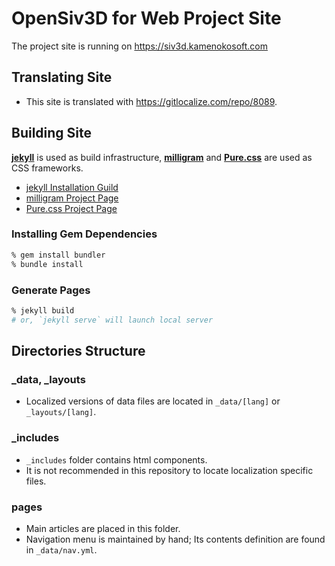 # OpenSiv3D for Web Project Site

The project site is running on <https://siv3d.kamenokosoft.com>

## Translating Site

* This site is translated with <https://gitlocalize.com/repo/8089>.

## Building Site

[**jekyll**](https://jekyllrb.com) is used as build infrastructure, [**milligram**](https://milligram.io) and [**Pure.css**](https://purecss.io) are used as CSS frameworks.

- [jekyll Installation Guild](https://jekyllrb.com/docs/)
- [milligram Project Page](https://milligram.io)
- [Pure.css Project Page](https://purecss.io)

### Installing Gem Dependencies

```sh
% gem install bundler
% bundle install
```

### Generate Pages

```sh
% jekyll build
# or, `jekyll serve` will launch local server
```

## Directories Structure

### \_data, \_layouts

- Localized versions of data files are located in `_data/[lang]` or `_layouts/[lang]`.

### \_includes

- `_includes` folder contains html components.
- It is not recommended in this repository to locate localization specific files.

### pages

- Main articles are placed in this folder.
- Navigation menu is maintained by hand; Its contents definition are found in `_data/nav.yml`.
